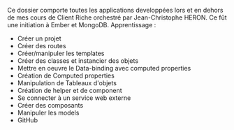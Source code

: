 Ce dossier comporte toutes les applications developpées lors et en dehors de 
mes cours de Client Riche orchestré par Jean-Christophe HERON.
Ce fût une initiation à Ember et MongoDB.
Apprentissage :
- Créer un projet
- Créer des routes
- Créer/manipuler les templates
- Créer des classes et instancier des objets
- Mettre en oeuvre le Data-binding avec computed properties
- Création de Computed properties
- Manipulation de Tableaux d'objets
- Création de helper et de component
- Se connecter à un service web externe
- Créer des composants
- Manipuler les models
- GitHub
